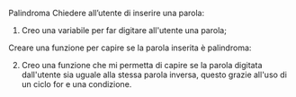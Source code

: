 Palindroma
Chiedere all’utente di inserire una parola:

1) Creo una variabile per far digitare all'utente una parola;

Creare una funzione per capire se la parola inserita è palindroma:

2) Creo una funzione che mi permetta di capire se la parola digitata dall'utente sia uguale alla stessa parola inversa, questo grazie all'uso di un ciclo for  e una condizione.
